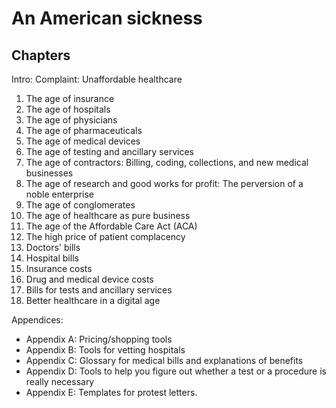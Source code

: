 <!-- numbers -->

# An American sickness

## Chapters
Intro: Complaint: Unaffordable healthcare

1. The age of insurance
1. The age of hospitals
1. The age of physicians
1. The age of pharmaceuticals
1. The age of medical devices
1. The age of testing and ancillary services
1. The age of contractors: Billing, coding, collections, and new medical businesses
1. The age of research and good works for profit: The perversion of a noble enterprise
1. The age of conglomerates
1. The age of healthcare as pure business
1. The age of the Affordable Care Act (ACA)
1. The high price of patient complacency
1. Doctors' bills
1. Hospital bills
1. Insurance costs
1. Drug and medical device costs
1. Bills for tests and ancillary services
1. Better healthcare in a digital age

Appendices:
* Appendix A: Pricing/shopping tools
* Appendix B: Tools for vetting hospitals
* Appendix C: Glossary for medical bills and explanations of benefits
* Appendix D: Tools to help you figure out whether a test or a procedure is really necessary
* Appendix E: Templates for protest letters.



